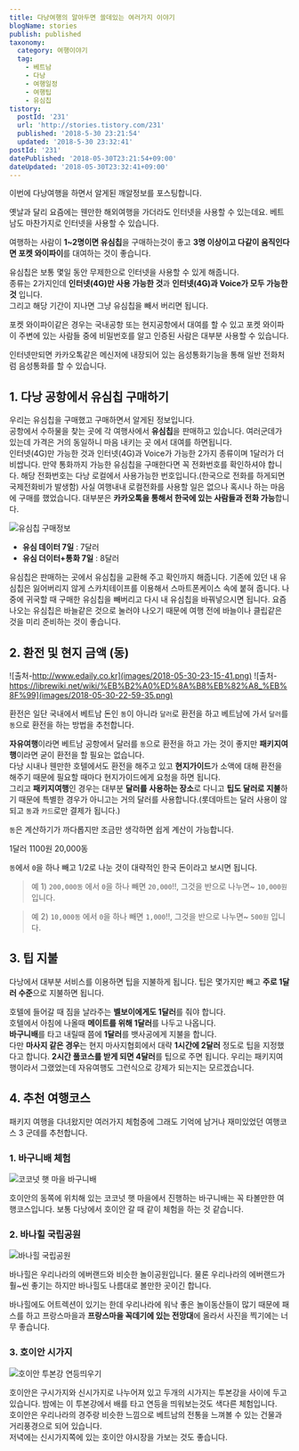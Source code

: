 ```yaml
---
title: 다낭여행의 알아두면 쓸데있는 여러가지 이야기
blogName: stories
publish: published
taxonomy:
  category: 여행이야기
  tag:
    - 베트남
    - 다낭
    - 여행일정
    - 여행팁
    - 유심칩
tistory:
  postId: '231'
  url: 'http://stories.tistory.com/231'
  published: '2018-5-30 23:21:54'
  updated: '2018-5-30 23:32:41'
postId: '231'
datePublished: '2018-05-30T23:21:54+09:00'
dateUpdated: '2018-05-30T23:32:41+09:00'
---
```


이번에 다낭여행을 하면서 알게된 깨알정보를 포스팅합니다.

옛날과 달리 요즘에는 웬만한 해외여행을 가더라도 인터넷을 사용할 수 있는데요. 베트남도 마찬가지로 인터넷을 사용할 수 있습니다.

여행하는 사람이 **1~2명이면 유심칩**을 구매하는것이 좋고 **3명 이상이고 다같이 움직인다면 포켓 와이파이**를 대여하는 것이 좋습니다.

유심칩은 보통 몇일 동안 무제한으로 인터넷을 사용할 수 있게 해줍니다.  
종류는 2가지인데 **인터넷(4G)만 사용 가능한 것**과 **인터넷(4G)과 Voice가 모두 가능한 것** 입니다.  
그리고 해당 기간이 지나면 그냥 유심칩을 빼서 버리면 됩니다.

포켓 와이파이같은 경우는 국내공항 또는 현지공항에서 대여를 할 수 있고 포켓 와이파이 주변에 있는 사람들 중에 비밀번호를 알고 인증된 사람은 대부분 사용할 수 있습니다.

인터넷만되면 카카오톡같은 메신저에 내장되어 있는 음성통화기능을 통해 일반 전화처럼 음성통화를 할 수 있습니다.

## 1. 다낭 공항에서 유심칩 구매하기

우리는 유심칩을 구매했고 구매하면서 알게된 정보입니다.  
공항에서 수하물을 찾는 곳에 각 여행사에서 **유심칩**을 판매하고 있습니다.
여러군데가 있는데 가격은 거의 동일하니 마음 내키는 곳 에서 대여를 하면됩니다.  
인터넷(4G)만 가능한 것과 인터넷(4G)과 Voice가 가능한 2가지 종류이며 1달러가 더 비쌉니다.
만약 통화까지 가능한 유심칩을 구매한다면 꼭 전화번호를 확인하셔야 합니다. 해당 전화번호는 다낭 로컬에서 사용가능한 번호입니다.(한국으로 전화를 하게되면 국제전화비가 발생함)
사실 여행내내 로컬전화를 사용할 일은 없으나 혹시나 하는 마음에 구매를 했었습니다. 대부분은 **카카오톡을 통해서 한국에 있는 사람들과 전화 가능**합니다.

![유심칩 구매정보](./images/page1.jpg)

- **유심 데이터 7일** : 7달러
- **유심 더이터+통화 7일** : 8달러

유심칩은 판매하는 곳에서 유심칩을 교환해 주고 확인까지 해줍니다. 기존에 있던 내 유심칩은 잃어버리지 않게 스카치테이프를 이용해서 스마트폰케이스 속에 붙혀 줍니다. 나중에 귀국할 때 구매한 유심칩을 빼버리고 다시 내 유심칩을 바꿔넣으시면 됩니다.
요즘나오는 유심칩은 바늘같은 것으로 눌러야 나오기 때문에 여행 전에 바늘이나 클립같은 것을 미리 준비하는 것이 좋습니다.

## 2. 환전 및 현지 금액 (동)

![출처-http://www.edaily.co.kr](images/2018-05-30-23-15-41.png)
![출처-https://librewiki.net/wiki/%EB%B2%A0%ED%8A%B8%EB%82%A8_%EB%8F%99](images/2018-05-30-22-59-35.png)

환전은 일단 국내에서 베트남 돈인 `동`이 아니라 `달러`로 환전을 하고 베트남에 가서 `달러`를 `동`으로 환전을 하는 방법을 추천합니다.

**자유여행**이라면 베트남 공항에서 달러를 `동`으로 환전을 하고 가는 것이 좋지만 **패키지여행**이라면 굳이 환전을 할 필요는 없습니다.  
다낭 시내나 웬만한 호텔에서도 환전을 해주고 있고 **현지가이드**가 소액에 대해 환전을 해주기 때문에 필요할 때마다 현지가이드에게 요청을 하면 됩니다.  
그리고 **패키지여행**인 경우는 대부분 **달러를 사용하는 장소**로 다니고 **팁도 달러로 지불**하기 때문에 특별한 경우가 아니고는 거의 달러를 사용합니다.(롯데마트는 달러 사용이 않되고 `동`과 `카드`로만 결제가 됩니다.)

`동`은 계산하기가 까다롭지만 조금만 생각하면 쉽게 계산이 가능합니다.

<div class="alert alert-primary" role="alert">
 1달러 <i class="fas fa-arrow-right"></i> 1100원 <i class="fas fa-arrow-right"></i> 20,000동 
</div>

`동`에서 `0`을 하나 빼고 1/2로 나눈 것이 대략적인 한국 돈이라고 보시면 됩니다.

> 예 1) `200,000동` 에서 `0`을 하나 빼면 `20,000`!!, 그것을 반으로 나누면~ `10,000원` 입니다.

> 예 2) `10,000동` 에서 `0`을 하나 빼면 `1,000`!!, 그것을 반으로 나누면~ `500원` 입니다.

## 3. 팁 지불

다낭에서 대부분 서비스를 이용하면 팁을 지불하게 됩니다. 팁은 몇가지만 빼고 **주로 1달러 수준**으로 지불하면 됩니다.

호텔에 들어갈 때 짐을 날라주는 **벨보이에게도 1달러**를 줘야 합니다.  
호텔에서 아침에 나올때 **메이트를 위해 1달러**를 나두고 나옵니다.  
**바구니배**를 타고 내릴때 쯤에 **1달러**를 뱃사공에게 지불을 합니다.  
다만 **마사지 같은 경우**는 현지 마사지협회에서 대략 **1시간에 2달러** 정도로 팁을 지정했다고 합니다. **2시간 풀코스를 받게 되면 4달러**를 팁으로 주면 됩니다. 우리는 패키지여행이라서 그랬었는데 자유여행도 그런식으로 강제가 되는지는 모르겠습니다.

## 4. 추천 여행코스

패키지 여행을 다녀왔지만 여러가지 체험중에 그래도 기억에 남거나 재미있었던 여행코스 3 군데를 추천합니다.

### 1. 바구니배 체험

![코코넛 햇 마을 바구니배](images/20180523_144656.jpg)

호이안의 동쪽에 위치해 있는 코코넛 햇 마을에서 진행하는 바구니배는 꼭 타볼만한 여행코스입니다.
보통 다낭에서 호이안 갈 때 같이 체험을 하는 것 같습니다.

### 2. 바나힐 국립공원

![바나힐 국립공원](images/20180524_094528.jpg)

바나힐은 우리나라의 에버랜드와 비슷한 놀이공원입니다. 물론 우리나라의 에버랜드가 훨~씬 좋기는 하지만 바나힐도 나름대로 볼만한 곳이긴 합니다.

바나힐에도 어트렉션이 있기는 한데 우리나라에 워낙 좋은 놀이동산들이 많기 때문에 패스를 하고 프랑스마을과 **프랑스마을 꼭데기에 있는 전망대**에 올라서 사진을 찍기에는 너무 좋습니다.

### 3. 호이안 시가지

![호이안 투본강 연등띄우기](images/20180523_183825.jpg)

호이안은 구시가지와 신시가지로 나누어져 있고 두개의 시가지는 투본강을 사이에 두고 있습니다. 밤에는 이 투본강에서 배를 타고 연등을 띄워보는것도 색다른 체험입니다.  
호이안은 우리나라의 경주랑 비슷한 느낌으로 베트남의 전통을 느껴볼 수 있는 건물과 거리풍경으로 되어 있습니다.  
저녁에는 신시가지쪽에 있는 호이안 야시장을 가보는 것도 좋습니다.
